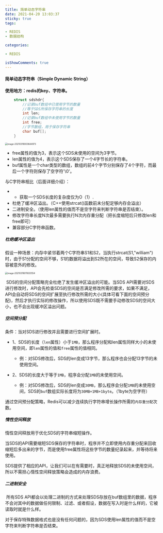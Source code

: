 ```yaml
---
title: 简单动态字符串
date: 2021-04-20 13:03:37
sticky: true
tags:

- REDIS
- 数据结构

categories:

- REDIS

isShowComments: true
---
```


#### 简单动态字符串（Simple Dynamic String）

**使用地方：redis的key、字符串。**

```c++
	struct sdshdr{
        //记录buf数组中已使用字节的数量
        //等于SDS所保存字符串的长度
        int len;
        //记录buf数组中未使用字节的数量
        int free;
        //字节数组，用于保存字符串
        char buf[];
    }
```

<img src="https://markdown-1301775995.cos.ap-nanjing.myqcloud.com/image-20210319003644973.png" alt="image-20210319003644973" style="zoom:50%;" />

- free属性的值为3，表示这个SDS未使用的空间为3字节。
- len属性的值为4，表示这个SDS保存了一个4字节长的字符串。
- buf属性是一个char类型的数组，数组的前4个字节分别保存了4个字符，而最后一个字符则保存了空字符'\0'。

与C字符串相比（后面详细介绍）：

- - 获取一个SDS长度的复杂度仅为O（1）.
- 杜绝了缓冲区溢出。（C++使用strcat()函数前未分配足够内存会溢出）
- 二进制安全。（使用len属性的值而不是空字符来判断字符串是否结束）。
- 修改字符串长度N次最多需要执行N次内存重分配（把长度缩短后只修改len和free即可）
- 兼容部分C字符串函数。

##### 杜绝缓冲区溢出

​		假设一种场景：内存中紧邻着两个C字符串S1和S2，当执行strcat(S1,"william")时，由于S1分配的空间不够，S1的数据将溢出到S2所在的空间，导致S2保存的内容被意外的修改。

<img src="https://markdown-1301775995.cos.ap-nanjing.myqcloud.com/image-20210319011833554.png" alt="image-20210319011833554" style="zoom:50%;" />

​		SDS的空间分配策略完全杜绝了发生缓冲区溢出的可能。当SDS API需要对SDS进行修改时，API会先检查SDS的空间是否满足修改所需的要求，如果不满足，API会自动将SDS的空间扩展至执行修改所需的大小(具体可看下面的空间预分配)，然后才执行实际的修改操作，所以使用SDS既不需要手动修改SDS的空间大小，也不会出现缓冲区溢出问题。

##### 空间预分配

条件：当对SDS进行修改并且需要进行空间扩展时。

- 1、SDS的长度（`len`属性）小于`1MB`，那么程序分配和len属性同样大小的未使用空间，即`len`属性的值和`free`属性的值相同。
    - 例：对SDS修改后，SDS的len变成13字节，那么程序也会分配13字节的未使用空间。

- 2、SDS的长度大于等于`1MB`，程序会分配`1MB`的未使用空间。
    - 例：对SDS修改后，SDS的len变成`30MB`，那么程序会分配`1MB`的未使用空间，SDS的`buf`数组实际长度将为`30MB+1MB+1byte`。（1byte为空字符）

通过空间预分配策略，Redis可以减少连续执行字符串增长操作所需的`内存重分配`次数。

##### 惰性空间释放

惰性空间释放用于优化SDS的字符串缩短操作。

​		当SDS的API需要缩短SDS保存的字符串时，程序并不立即使用内存重分配来回收缩短后多出来的字节，而是使用free属性将这些字节的数量纪录起来，并等待将来使用。

​		SDS提供了相应的API，让我们可以在有需要时，真正地释放SDS的未使用空间，所以不需担心惰性空间释放策略会造成的内存浪费。

##### 二进制安全

​		所有SDS API都会以处理二进制的方式来处理SDS存放在buf数组里的数据，程序不会对其中的数据做任何限制、过滤、或者假设，数据在写入时是什么样的，它被读取时就是什么样。

​		对于保存特殊数据格式也是没有任何问题的，因为SDS使用len属性的值而不是空字符来判断字符串是否结束。
